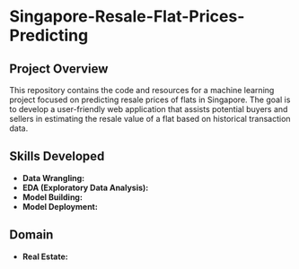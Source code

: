 # Singapore-Resale-Flat-Prices-Predicting

## Project Overview

This repository contains the code and resources for a machine learning project focused on predicting resale prices of flats in Singapore. The goal is to develop a user-friendly web application that assists potential buyers and sellers in estimating the resale value of a flat based on historical transaction data.

## Skills Developed

- **Data Wrangling:** 
- **EDA (Exploratory Data Analysis):** 
- **Model Building:** 
- **Model Deployment:**

## Domain

- **Real Estate:**
